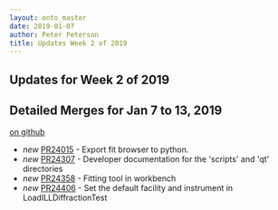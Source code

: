 ```yaml
---
layout: onto_master
date: 2019-01-07
author: Peter Peterson
title: Updates Week 2 of 2019
---
```

Updates for Week 2 of 2019
--------------------------

Detailed Merges for Jan 7 to 13, 2019
-------------------------------------
[on github](https://github.com/mantidproject/mantid/pulls?q=is%3Apr+merged%3A2019-01-08..2019-01-13)

* *new* [PR24015](https://github.com/mantidproject/mantid/pull/24015) - Export fit browser to python.
* *new* [PR24307](https://github.com/mantidproject/mantid/pull/24307) - Developer documentation for the 'scripts' and 'qt' directories
* *new* [PR24358](https://github.com/mantidproject/mantid/pull/24358) - Fitting tool in workbench
* *new* [PR24406](https://github.com/mantidproject/mantid/pull/24406) - Set the default facility and instrument in LoadILLDiffractionTest
